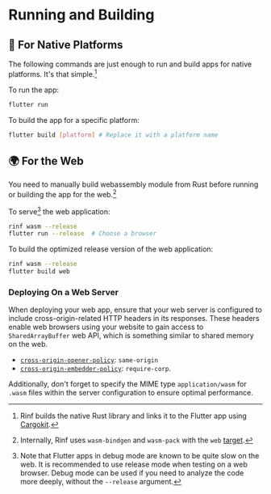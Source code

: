 # Running and Building

## 📱 For Native Platforms

The following commands are just enough to run and build apps for native platforms. It's that simple.[^1]

[^1]: Rinf builds the native Rust library and links it to the Flutter app using [Cargokit](https://github.com/irondash/cargokit).

To run the app:

```bash title="CLI"
flutter run
```

To build the app for a specific platform:

```bash title="CLI"
flutter build [platform] # Replace it with a platform name
```

## 🌍 For the Web

You need to manually build webassembly module from Rust before running or building the app for the web.[^2]

[^2]: Internally, Rinf uses `wasm-bindgen` and `wasm-pack` with the `web` [target](https://rustwasm.github.io/docs/wasm-pack/commands/build.html#target).

To serve[^3] the web application:

[^3]: Note that Flutter apps in debug mode are known to be quite slow on the web. It is recommended to use release mode when testing on a web browser. Debug mode can be used if you need to analyze the code more deeply, without the `--release` argument.

```bash title="CLI"
rinf wasm --release
flutter run --release  # Choose a browser
```

To build the optimized release version of the web application:

```bash title="CLI"
rinf wasm --release
flutter build web
```

### Deploying On a Web Server

When deploying your web app, ensure that your web server is configured to include cross-origin-related HTTP headers in its responses. These headers enable web browsers using your website to gain access to `SharedArrayBuffer` web API, which is something similar to shared memory on the web.

- [`cross-origin-opener-policy`](https://developer.mozilla.org/en-US/docs/Web/HTTP/Headers/Cross-Origin-Opener-Policy): `same-origin`
- [`cross-origin-embedder-policy`](https://developer.mozilla.org/en-US/docs/Web/HTTP/Headers/Cross-Origin-Embedder-Policy): `require-corp`.

Additionally, don't forget to specify the MIME type `application/wasm` for `.wasm` files within the server configuration to ensure optimal performance.
